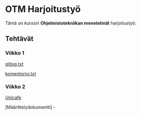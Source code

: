 # OTM Harjoitustyö

Tämä on *kurssin* **Ohjelmistotekniikan menetelmät** harjoitustyö.

## Tehtävät

### Viikko 1
[gitlog.txt](https://github.com/sivosam/otm-harjoitustyo/blob/master/laskarit/viikko1/gitlog.txt)

[komentorivi.txt](https://github.com/sivosam/otm-harjoitustyo/blob/master/laskarit/viikko1/komentorivi.txt)


### Viikko 2

[Unicafe](https://github.com/sivosam/otm-harjoitustyo/tree/master/laskarit/viikko2/Unicafe)

[Määrittelydokumentti] -
